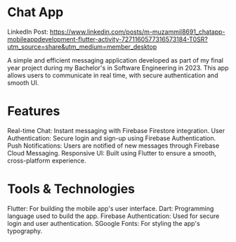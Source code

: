 # Chat App

LinkedIn Post: https://www.linkedin.com/posts/m-muzammil8691_chatapp-mobileappdevelopment-flutter-activity-7271160577316573184-T0SR?utm_source=share&utm_medium=member_desktop


A simple and efficient messaging application developed as part of my final year project during my Bachelor's in Software Engineering in 2023. This app allows users to communicate in real time, with secure authentication and smooth UI.

# Features
Real-time Chat: Instant messaging with Firebase Firestore integration.
User Authentication: Secure login and sign-up using Firebase Authentication.
Push Notifications: Users are notified of new messages through Firebase Cloud Messaging.
Responsive UI: Built using Flutter to ensure a smooth, cross-platform experience.

# Tools & Technologies

Flutter: For building the mobile app's user interface.
Dart: Programming language used to build the app.
Firebase Authentication: Used for secure login and user authentication.
SGoogle Fonts: For styling the app's typography.